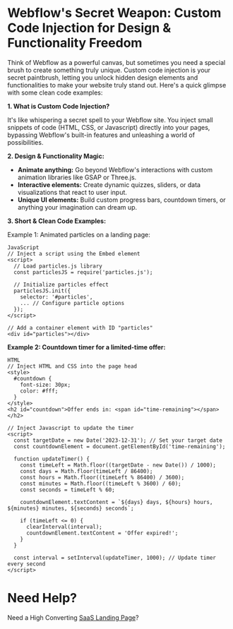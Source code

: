 # Webflow's Secret Weapon: Custom Code Injection for Design & Functionality Freedom

Think of Webflow as a powerful canvas, but sometimes you need a special brush to create something truly unique. Custom code injection is your secret paintbrush, letting you unlock hidden design elements and functionalities to make your website truly stand out. Here's a quick glimpse with some clean code examples:

**1. What is Custom Code Injection?**

It's like whispering a secret spell to your Webflow site. You inject small snippets of code (HTML, CSS, or Javascript) directly into your pages, bypassing Webflow's built-in features and unleashing a world of possibilities.

**2. Design & Functionality Magic:**

  - **Animate anything:** Go beyond Webflow's interactions with custom animation libraries like GSAP or Three.js.
  - **Interactive elements:** Create dynamic quizzes, sliders, or data visualizations that react to user input.
  - **Unique UI elements:** Build custom progress bars, countdown timers, or anything your imagination can dream up.

**3. Short & Clean Code Examples:**

Example 1: Animated particles on a landing page:

```
JavaScript
// Inject a script using the Embed element
<script>
  // Load particles.js library
  const particlesJS = require('particles.js');

  // Initialize particles effect
  particlesJS.init({
    selector: '#particles',
    ... // Configure particle options
  });
</script>

// Add a container element with ID "particles"
<div id="particles"></div>

```

**Example 2: Countdown timer for a limited-time offer:**
```
HTML
// Inject HTML and CSS into the page head
<style>
  #countdown {
    font-size: 30px;
    color: #fff;
  }
</style>
<h2 id="countdown">Offer ends in: <span id="time-remaining"></span></h2>

// Inject Javascript to update the timer
<script>
  const targetDate = new Date('2023-12-31'); // Set your target date
  const countdownElement = document.getElementById('time-remaining');

  function updateTimer() {
    const timeLeft = Math.floor((targetDate - new Date()) / 1000);
    const days = Math.floor(timeLeft / 86400);
    const hours = Math.floor((timeLeft % 86400) / 3600);
    const minutes = Math.floor((timeLeft % 3600) / 60);
    const seconds = timeLeft % 60;

    countdownElement.textContent = `${days} days, ${hours} hours, ${minutes} minutes, ${seconds} seconds`;

    if (timeLeft <= 0) {
      clearInterval(interval);
      countdownElement.textContent = 'Offer expired!';
    }
  }

  const interval = setInterval(updateTimer, 1000); // Update timer every second
</script>
```


# Need Help?
Need a High Converting [SaaS Landing Page](https://epyc.in/)?
